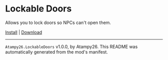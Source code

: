 # Lockable Doors

Allows you to lock doors so NPCs can't open them.

[Install](https://hitman-resources.netlify.app/smf-install-link/https://github.com/atampy25/h3-lockable-doors/releases/latest/download/mod.framework.zip) | [Download](https://github.com/atampy25/h3-lockable-doors/releases/latest/download/mod.framework.zip)

---

`Atampy26.LockableDoors` v1.0.0, by Atampy26. This README was automatically generated from the mod's manifest.
